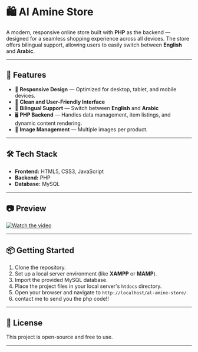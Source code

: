 # 🛍️ Al Amine Store

A modern, responsive online store built with **PHP** as the backend — designed for a seamless shopping experience across all devices. The store offers bilingual support, allowing users to easily switch between **English** and **Arabic**.

---

## 🌟 Features

- 📱 **Responsive Design** — Optimized for desktop, tablet, and mobile devices.
- 🛒 **Clean and User-Friendly Interface**
- 🔄 **Bilingual Support** — Switch between **English** and **Arabic**
- 🖥️ **PHP Backend** — Handles data management, item listings, and dynamic content rendering.
- 📸 **Image Management** — Multiple images per product.

---

## 🛠️ Tech Stack

- **Frontend:** HTML5, CSS3, JavaScript
- **Backend:** PHP
- **Database:** MySQL

---

## 📷 Preview


[![Watch the video](https://img.youtube.com/vi/9FHFY8jAbfQ/0.jpg)](https://www.youtube.com/watch?v=9FHFY8jAbfQ)


---

## 📦 Getting Started

1. Clone the repository.
2. Set up a local server environment (like **XAMPP** or **MAMP**).
3. Import the provided MySQL database.
4. Place the project files in your local server's `htdocs` directory.
5. Open your browser and navigate to `http://localhost/al-amine-store/`.
6. contact me to send you the php code!!

---

## 📑 License

This project is open-source and free to use.

---

 
